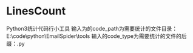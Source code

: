 # LinesCount
Python3统计代码行小工具
输入为的code_path为需要统计的文件目录：E:\code\python\EmailSpider\tools
输入的code_type为需要统计的文件的后缀：.py  
